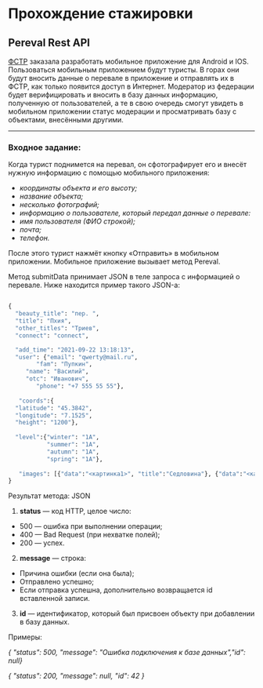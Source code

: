 # Прохождение стажировки

## Pereval Rest API

[ФСТР](https://pereval.online) заказала разработать мобильное приложение для Android и IOS. Пользоваться мобильным приложением будут туристы. В горах они будут вносить данные о перевале в приложение и отправлять их в ФСТР, как только появится доступ в Интернет.
Модератор из федерации будет верифицировать и вносить в базу данных информацию, полученную от пользователей, а те в свою очередь смогут увидеть в мобильном приложении статус модерации и просматривать базу с объектами, внесёнными другими.

---
### Входное задание:
Когда турист поднимется на перевал, он сфотографирует его и внесёт нужную информацию с помощью мобильного приложения:
- _координаты объекта и его высоту;_
- _название объекта;_
- _несколько фотографий;_
- _информацию о пользователе, который передал данные о перевале:_
- _имя пользователя (ФИО строкой);_
- _почта;_
- _телефон._

После этого турист нажмёт кнопку «Отправить» в мобильном приложении. Мобильное приложение вызывает метод Pereval.

Метод submitData принимает JSON в теле запроса с информацией о перевале. Ниже находится пример такого JSON-а:
```python

{
  "beauty_title": "пер. ",
  "title": "Пхия",
  "other_titles": "Триев",
  "connect": "connect",

  "add_time": "2021-09-22 13:18:13",
  "user": {"email": "qwerty@mail.ru",     
        "fam": "Пупкин",
     "name": "Василий",
     "otc": "Иванович",
        "phone": "+7 555 55 55"}, 
 
   "coords":{
  "latitude": "45.3842",
  "longitude": "7.1525",
  "height": "1200"},
 
  "level":{"winter": "1А",
           "summer": "1А",
           "autumn": "1А",
           "spring": "1А"},
 
   "images": [{"data":"<картинка1>", "title":"Седловина"}, {"data":"<картинка>", "title":"Подъём"}]
}
```
Результат метода: JSON

1. **status** — код HTTP, целое число:
- 500 — ошибка при выполнении операции;
- 400 — Bad Request (при нехватке полей);
- 200 — успех.
2. **message** — строка:
- Причина ошибки (если она была);
- Отправлено успешно;
- Если отправка успешна, дополнительно возвращается id вставленной записи.
3. **id** — идентификатор, который был присвоен объекту при добавлении в базу данных.

Примеры:

_{ "status": 500, "message": "Ошибка подключения к базе данных","id": null}_

_{ "status": 200, "message": null, "id": 42 }_
